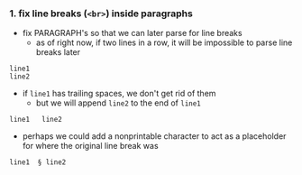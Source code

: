 ### 1. fix line breaks (`<br>`) inside paragraphs

- fix PARAGRAPH's so that we can later parse for line breaks
    - as of right now, if two lines in a row, it will be impossible to parse line breaks later

```
line1
line2
```

- if `line1` has trailing spaces, we don't get rid of them
    - but we will append `line2` to the end of `line1`

```
line1   line2
```

- perhaps we could add a nonprintable character to act as a placeholder for where the original line break was

```
line1  § line2
```